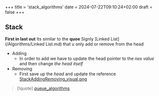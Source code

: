 +++
title = 'stack_algorithms'
date = 2024-07-22T09:10:24+02:00
draft = false
+++

## Stack 
**First in last out**
Its similar to the **quoe**
Signly [Linked List](/Algorithms/Linked List.md)  that u only add or remove from the head 
- Adding 
	- In order to add we have to update the head pointer to the *nex value* and then change *the head itself*
- Removing 
	- First save up the *head* and update the reference
	[StackAddingRemoving_visual.png](/StackAddingRemoving_visual.png)
 

>[!quote] [queue_algorithms](/Algorithms/queue_algorithms.md) 